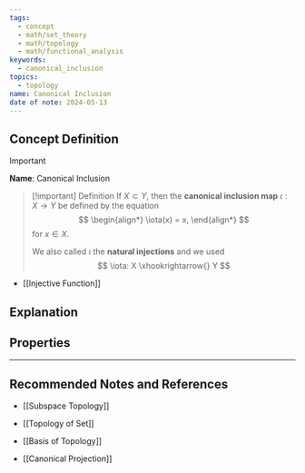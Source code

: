 ```yaml
---
tags:
  - concept
  - math/set_theory
  - math/topology
  - math/functional_analysis
keywords:
  - canonical_inclusion
topics:
  - topology
name: Canonical Inclusion
date of note: 2024-05-13
---
```


## Concept Definition

>[!important]
>**Name**: Canonical Inclusion

>[!important] Definition
>If  $X \subset Y$, then the **canonical inclusion map**  $\iota: X \to Y$ be defined by the equation
>$$
> \begin{align*}
> \iota(x) = x,
> \end{align*}
>$$ 
>for $x\in X.$
>
>We also called $\iota$ the **natural injections** and we used 
>$$
>\iota: X \xhookrightarrow{} Y
>$$

- [[Injective Function]]

## Explanation



## Properties





-----------
##  Recommended Notes and References



- [[Subspace Topology]]
- [[Topology of Set]]
- [[Basis of Topology]]

- [[Canonical Projection]]